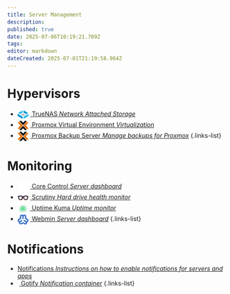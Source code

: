 ```yaml
---
title: Server Management
description: 
published: true
date: 2025-07-06T10:19:21.709Z
tags: 
editor: markdown
dateCreated: 2025-07-01T21:19:58.964Z
---
```


# Hypervisors
- [<img src="/truenas-core.png" width="25" style="vertical-align:middle;margin-right:4px"> TrueNAS *Network Attached Storage*](/TrueNAS)
- [<img src="/proxmox.png" width="25" style="vertical-align:middle;margin-right:4px"> Proxmox Virtual Environment *Virtualization*](/Proxmox)
- [<img src="/proxmox.png" width="25" style="vertical-align:middle;margin-right:4px"> Proxmox Backup Server *Manage backups for Proxmox*](/pbs)
{.links-list}


# Monitoring
- [<img src="/corecontrol-light.png" width="25" style="vertical-align:middle;margin-right:4px"> Core Control *Server dashboard*](/corecontrol)
- [<img src="/scrutiny.png" width="25" style="vertical-align:middle;margin-right:4px"> Scrutiny *Hard drive health monitor*](/scrutiny)
- [<img src="/uptime-kuma.png" width="25" style="vertical-align:middle;margin-right:4px"> Uptime Kuma *Uptime monitor*](/Kuma)
- [<img src="/webmin.png" width="25" style="vertical-align:middle;margin-right:4px"> Webmin *Server dashboard*](/webmin)
{.links-list}

# Notifications
- [<span class="mdi mdi-bell"></span> Notifications *Instructions on how to enable notifications for servers and apps*](/Notifications)
- [<img src="" width="25" style="vertical-align:middle;margin-right:4px"> Gotify *Notification container*](/gotify)
{.links-list}